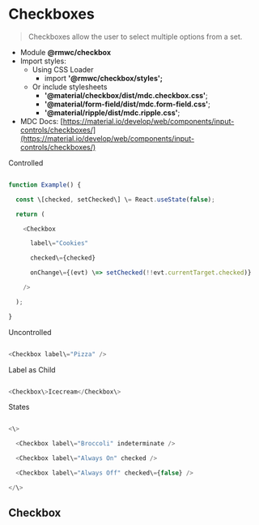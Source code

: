 # Checkboxes

> Checkboxes allow the user to select multiple options from a set.

- Module **@rmwc/checkbox**
- Import styles:
  - Using CSS Loader
    - import **'@rmwc/checkbox/styles';**
  - Or include stylesheets
    - **'@material/checkbox/dist/mdc.checkbox.css'**;
    - **'@material/form-field/dist/mdc.form-field.css'**;
    - **'@material/ripple/dist/mdc.ripple.css'**;
- MDC Docs: [https://material.io/develop/web/components/input-controls/checkboxes/](https://material.io/develop/web/components/input-controls/checkboxes/)

Controlled

```js

function Example() {

  const \[checked, setChecked\] \= React.useState(false);

  return (

    <Checkbox

      label\="Cookies"

      checked\={checked}

      onChange\={(evt) \=> setChecked(!!evt.currentTarget.checked)}

    />

  );

}


```

Uncontrolled

```js

<Checkbox label\="Pizza" />


```

Label as Child

```js

<Checkbox\>Icecream</Checkbox\>


```

States

```js

<\>

  <Checkbox label\="Broccoli" indeterminate />

  <Checkbox label\="Always On" checked />

  <Checkbox label\="Always Off" checked\={false} />

</\>


```

## Checkbox
